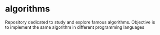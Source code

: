 # algorithms
Repository dedicated to study and explore famous algorithms.
Objective is to implement the same algorithm in different programming languages
